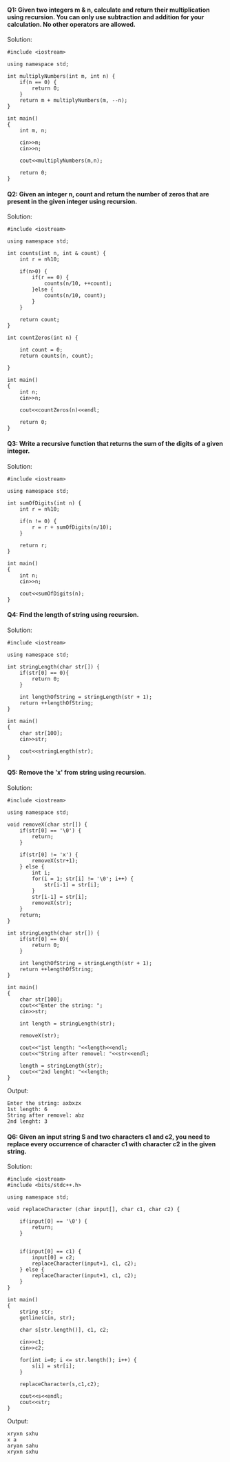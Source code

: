 #### Q1: Given two integers m & n, calculate and return their multiplication using recursion. You can only use subtraction and addition for your calculation. No other operators are allowed.
    
Solution: 
```
#include <iostream>

using namespace std;

int multiplyNumbers(int m, int n) {
    if(n == 0) {
        return 0;
    }
    return m + multiplyNumbers(m, --n);
}

int main()
{
    int m, n;
    
    cin>>m;
    cin>>n;
    
    cout<<multiplyNumbers(m,n);

    return 0;
}
```
#### Q2: Given an integer n, count and return the number of zeros that are present in the given integer using recursion.

Solution:
```
#include <iostream>

using namespace std;

int counts(int n, int & count) {
    int r = n%10;
    
    if(n>0) {
        if(r == 0) {
            counts(n/10, ++count);
        }else {
            counts(n/10, count);
        }
    }

    return count;
}

int countZeros(int n) {
    
    int count = 0;
    return counts(n, count);
    
}

int main()
{
    int n;
    cin>>n;
    
    cout<<countZeros(n)<<endl;

    return 0;
}
```
#### Q3: Write a recursive function that returns the sum of the digits of a given integer.

Solution: 
```
#include <iostream>

using namespace std;

int sumOfDigits(int n) {
    int r = n%10;
    
    if(n != 0) {
        r = r + sumOfDigits(n/10);
    }
    
    return r;
}

int main()
{
    int n;
    cin>>n;
    
    cout<<sumOfDigits(n);
}
```
#### Q4: Find the length of string using recursion.

Solution:
```
#include <iostream>

using namespace std;

int stringLength(char str[]) {
    if(str[0] == 0){
        return 0;
    }
    
    int lengthOfString = stringLength(str + 1);
    return ++lengthOfString;
}

int main()
{
    char str[100];
    cin>>str;
    
    cout<<stringLength(str);
}
```

#### Q5: Remove the 'x' from string using recursion.

Solution:
```
#include <iostream>

using namespace std;

void removeX(char str[]) {
    if(str[0] == '\0') {
        return;
    }
    
    if(str[0] != 'x') {
        removeX(str+1);
    } else {
        int i;
        for(i = 1; str[i] != '\0'; i++) {
            str[i-1] = str[i];
        }
        str[i-1] = str[i];
        removeX(str);
    }
    return;
}

int stringLength(char str[]) {
    if(str[0] == 0){
        return 0;
    }
    
    int lengthOfString = stringLength(str + 1);
    return ++lengthOfString;
}

int main()
{
    char str[100];
    cout<<"Enter the string: ";
    cin>>str;
    
    int length = stringLength(str);
    
    removeX(str);
    
    cout<<"1st length: "<<length<<endl;
    cout<<"String after removel: "<<str<<endl;
    
    length = stringLength(str);
    cout<<"2nd lenght: "<<length;
}
```
Output:
```
Enter the string: axbxzx                                                                                                                 
1st length: 6         
String after removel: abz        
2nd lenght: 3 
```
#### Q6: Given an input string S and two characters c1 and c2, you need to replace every occurrence of character c1 with character c2 in          the given string.
Solution:
```
#include <iostream>
#include <bits/stdc++.h>

using namespace std;

void replaceCharacter (char input[], char c1, char c2) {
    
    if(input[0] == '\0') {
        return;
    }
    
    
    if(input[0] == c1) {
        input[0] = c2;
        replaceCharacter(input+1, c1, c2);
    } else {
        replaceCharacter(input+1, c1, c2);   
    }
}

int main()
{
    string str;
    getline(cin, str);
    
    char s[str.length()], c1, c2;
    
    cin>>c1;
    cin>>c2;
    
    for(int i=0; i <= str.length(); i++) {
        s[i] = str[i];
    }
    
    replaceCharacter(s,c1,c2);
    
    cout<<s<<endl;
    cout<<str;
}
```
Output:
```
xryxn sxhu                                                                                                                               
x a                                                                                                                                     
aryan sahu                                                                                                                               
xryxn sxhu 
```
